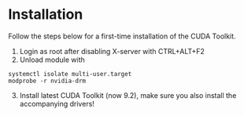 # Installation

Follow the steps below for a first-time installation of the CUDA Toolkit.

1. Login as root after disabling X-server with CTRL+ALT+F2
2. Unload module with

```
systemctl isolate multi-user.target
modprobe -r nvidia-drm
```
3. Install latest CUDA Toolkit (now 9.2), make sure you also install the accompanying drivers!
